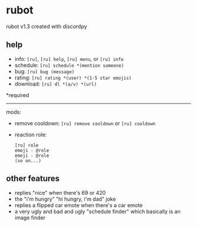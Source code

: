# rubot

rubot v1.3 created with discordpy

## help

 - info: `[ru]`, `[ru] help`, `[ru] menu`, or `[ru] info`
 - schedule: `[ru] schedule *(mention someone)`
 - bug: `[ru] bug (message)`
 - rating: `[ru] rating *(user) *(1-5 star emojis)`
 - download: `[ru] dl *(a/v) *(url)`

*required

***

mods:

 - remove cooldown: `[ru] remove cooldown` or `[ru] cooldown`
 - reaction role:
 
       [ru] role
       emoji - @role
       emoji - @role
       (so on...)

## other features

 - replies "nice" when there's 69 or 420
 - the "i'm hungry" "hi hungry, i'm dad" joke
 - replies a flipped car emote when there's a car emote
 - a very ugly and bad and ugly "schedule finder" which basically is an image finder
